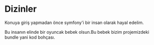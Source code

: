# Dizinler
Konuya giriş yapmadan önce symfony'i bir insan olarak hayal edelim.

Bu insanın elinde bir oyuncak bebek olsun.Bu bebek bizim projemizdeki bundle yani kod bohçası.